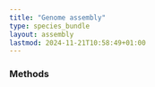 ```yaml
---
title: "Genome assembly"
type: species_bundle
layout: assembly
lastmod: 2024-11-21T10:58:49+01:00
---
```


### Methods
